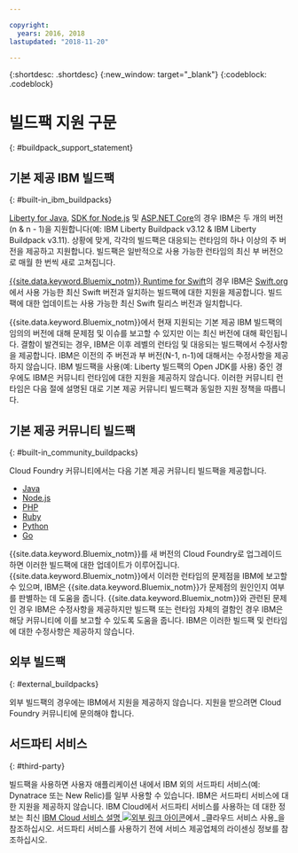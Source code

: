```yaml
---

copyright:
  years: 2016, 2018
lastupdated: "2018-11-20"

---
```


{:shortdesc: .shortdesc}
{:new_window: target="_blank"}
{:codeblock: .codeblock}

# 빌드팩 지원 구문
{: #buildpack_support_statement}


## 기본 제공 IBM 빌드팩
{: #built-in_ibm_buildpacks}

[Liberty for Java](/docs/runtimes/liberty/index.html), [SDK for Node.js](/docs/runtimes/nodejs/index.html) 및 [ASP.NET Core](/docs/runtimes/dotnet/index.html)의 경우 IBM은 두 개의 버전(n & n - 1)을 지원합니다(예: IBM Liberty Buildpack v3.12 & IBM Liberty Buildpack v3.11). 상황에 맞게, 각각의 빌드팩은 대응되는 런타임의 하나 이상의 주 버전을 제공하고 지원합니다. 빌드팩은 일반적으로 사용 가능한 런타임의 최신 부 버전으로 매월 한 번씩 새로 고쳐집니다.

[{{site.data.keyword.Bluemix_notm}} Runtime for Swift](/docs/runtimes/swift/index.html)의 경우 IBM은 [Swift.org](http://swift.org)에서 사용 가능한 최신 Swift 버전과 일치하는 빌드팩에 대한 지원을 제공합니다. 빌드팩에 대한 업데이트는 사용 가능한 최신 Swift 릴리스 버전과 일치합니다.

{{site.data.keyword.Bluemix_notm}}에서 현재 지원되는 기본 제공 IBM 빌드팩의 임의의 버전에 대해 문제점 및 이슈를 보고할 수 있지만 이는 최신 버전에 대해 확인됩니다. 결함이 발견되는 경우, IBM은 이후 레벨의 런타임 및 대응되는 빌드팩에서 수정사항을 제공합니다. IBM은 이전의 주 버전과 부 버전(N-1, n-1)에 대해서는 수정사항을 제공하지 않습니다. IBM 빌드팩을 사용(예: Liberty 빌드팩의 Open JDK를 사용) 중인 경우에도 IBM은 커뮤니티 런타임에 대한 지원을 제공하지 않습니다. 이러한 커뮤니티 런타임은 다음 절에 설명된 대로 기본 제공 커뮤니티 빌드팩과 동일한 지원 정책을 따릅니다.

## 기본 제공 커뮤니티 빌드팩
{: #built-in_community_buildpacks}

Cloud Foundry 커뮤니티에서는 다음 기본 제공 커뮤니티 빌드팩을 제공합니다.

* [Java](/docs/runtimes/tomcat/index.html)
* [Node.js](https://github.com/cloudfoundry/nodejs-buildpack)
* [PHP](/docs/runtimes/php/index.html)
* [Ruby](/docs/runtimes/ruby/index.html)
* [Python](/docs/runtimes/python/index.html)
* [Go](/docs/runtimes/go/index.html)

{{site.data.keyword.Bluemix_notm}}를 새 버전의 Cloud Foundry로 업그레이드하면 이러한 빌드팩에 대한 업데이트가 이루어집니다. {{site.data.keyword.Bluemix_notm}}에서 이러한 런타임의 문제점을 IBM에 보고할 수 있으며, IBM은 {{site.data.keyword.Bluemix_notm}}가 문제점의 원인인지 여부를 판별하는 데 도움을 줍니다. {{site.data.keyword.Bluemix_notm}}와 관련된 문제인 경우 IBM은 수정사항을 제공하지만 빌드팩 또는 런타임 자체의 결함인 경우 IBM은 해당 커뮤니티에 이를 보고할 수 있도록 도움을 줍니다. IBM은 이러한 빌드팩 및 런타임에 대한 수정사항은 제공하지 않습니다.

## 외부 빌드팩
{: #external_buildpacks}

외부 빌드팩의 경우에는 IBM에서 지원을 제공하지 않습니다. 지원을 받으려면 Cloud Foundry 커뮤니티에 문의해야 합니다.

## 서드파티 서비스
{: #third-party}

빌드팩을 사용하면 사용자 애플리케이션 내에서 IBM 외의 서드파티 서비스(예: Dynatrace 또는 New Relic)를 일부 사용할 수 있습니다. IBM은 서드파티 서비스에 대한 지원을 제공하지 않습니다. IBM Cloud에서 서드파티 서비스를 사용하는 데 대한 정보는 최신 [IBM Cloud 서비스 설명 ![외부 링크 아이콘](../../icons/launch-glyph.svg "외부 링크 아이콘")](https://www-03.ibm.com/software/sla/sladb.nsf/sla/bm)에서 _클라우드 서비스 사용_을 참조하십시오. 서드파티 서비스를 사용하기 전에 서비스 제공업체의 라이센싱 정보를 참조하십시오.
